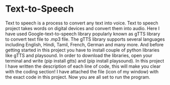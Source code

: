 # Text-to-Speech
Text to speech is a process to convert any text into voice. Text to speech project takes words on digital devices and convert them into audio. Here I have used Google-text-to-speech library popularly known as gTTS library to convert text file to .mp3 file. The gTTS library supports several languages including English, Hindi, Tamil, French, German and many more. And before getting started in this project you have to install couple of python libraries like gTTS and playsound. 
In order to download the libraries, open your terminal and write (pip install gtts) and (pip install playsound).
In this project I have written the description of each line of code, this will make you clear with the coding section!
I have attached the file (icon of my window) with the exact code in this project.
Now you are all set to run the program.
